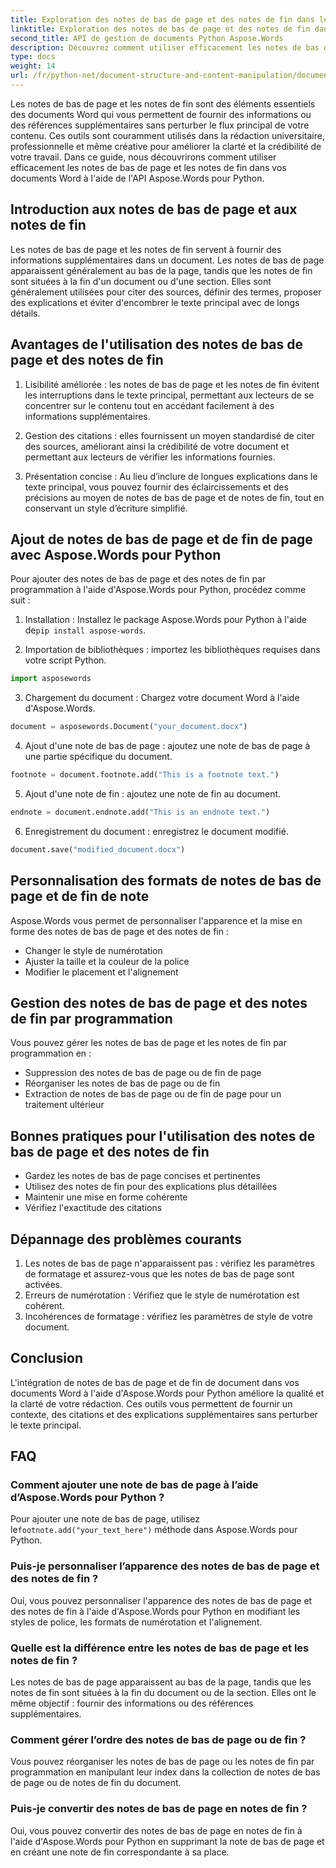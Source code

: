 ```yaml
---
title: Exploration des notes de bas de page et des notes de fin dans les documents Word
linktitle: Exploration des notes de bas de page et des notes de fin dans les documents Word
second_title: API de gestion de documents Python Aspose.Words
description: Découvrez comment utiliser efficacement les notes de bas de page et les notes de fin dans les documents Word à l'aide d'Aspose.Words pour Python. Apprenez à ajouter, personnaliser et gérer ces éléments par programmation.
type: docs
weight: 14
url: /fr/python-net/document-structure-and-content-manipulation/document-footnotes-endnotes/
---
```


Les notes de bas de page et les notes de fin sont des éléments essentiels des documents Word qui vous permettent de fournir des informations ou des références supplémentaires sans perturber le flux principal de votre contenu. Ces outils sont couramment utilisés dans la rédaction universitaire, professionnelle et même créative pour améliorer la clarté et la crédibilité de votre travail. Dans ce guide, nous découvrirons comment utiliser efficacement les notes de bas de page et les notes de fin dans vos documents Word à l'aide de l'API Aspose.Words pour Python.

## Introduction aux notes de bas de page et aux notes de fin

Les notes de bas de page et les notes de fin servent à fournir des informations supplémentaires dans un document. Les notes de bas de page apparaissent généralement au bas de la page, tandis que les notes de fin sont situées à la fin d'un document ou d'une section. Elles sont généralement utilisées pour citer des sources, définir des termes, proposer des explications et éviter d'encombrer le texte principal avec de longs détails.

## Avantages de l'utilisation des notes de bas de page et des notes de fin

1. Lisibilité améliorée : les notes de bas de page et les notes de fin évitent les interruptions dans le texte principal, permettant aux lecteurs de se concentrer sur le contenu tout en accédant facilement à des informations supplémentaires.

2. Gestion des citations : elles fournissent un moyen standardisé de citer des sources, améliorant ainsi la crédibilité de votre document et permettant aux lecteurs de vérifier les informations fournies.

3. Présentation concise : Au lieu d’inclure de longues explications dans le texte principal, vous pouvez fournir des éclaircissements et des précisions au moyen de notes de bas de page et de notes de fin, tout en conservant un style d’écriture simplifié.

## Ajout de notes de bas de page et de fin de page avec Aspose.Words pour Python

Pour ajouter des notes de bas de page et des notes de fin par programmation à l'aide d'Aspose.Words pour Python, procédez comme suit :

1.  Installation : Installez le package Aspose.Words pour Python à l'aide de`pip install aspose-words`.

2. Importation de bibliothèques : importez les bibliothèques requises dans votre script Python.
```python
import asposewords
```

3. Chargement du document : Chargez votre document Word à l'aide d'Aspose.Words.
```python
document = asposewords.Document("your_document.docx")
```

4. Ajout d'une note de bas de page : ajoutez une note de bas de page à une partie spécifique du document.
```python
footnote = document.footnote.add("This is a footnote text.")
```

5. Ajout d'une note de fin : ajoutez une note de fin au document.
```python
endnote = document.endnote.add("This is an endnote text.")
```

6. Enregistrement du document : enregistrez le document modifié.
```python
document.save("modified_document.docx")
```

## Personnalisation des formats de notes de bas de page et de fin de note

Aspose.Words vous permet de personnaliser l'apparence et la mise en forme des notes de bas de page et des notes de fin :

- Changer le style de numérotation
- Ajuster la taille et la couleur de la police
- Modifier le placement et l'alignement

## Gestion des notes de bas de page et des notes de fin par programmation

Vous pouvez gérer les notes de bas de page et les notes de fin par programmation en :

- Suppression des notes de bas de page ou de fin de page
- Réorganiser les notes de bas de page ou de fin
- Extraction de notes de bas de page ou de fin de page pour un traitement ultérieur

## Bonnes pratiques pour l'utilisation des notes de bas de page et des notes de fin

- Gardez les notes de bas de page concises et pertinentes
- Utilisez des notes de fin pour des explications plus détaillées
- Maintenir une mise en forme cohérente
- Vérifiez l'exactitude des citations

## Dépannage des problèmes courants

1. Les notes de bas de page n'apparaissent pas : vérifiez les paramètres de formatage et assurez-vous que les notes de bas de page sont activées.
2. Erreurs de numérotation : Vérifiez que le style de numérotation est cohérent.
3. Incohérences de formatage : vérifiez les paramètres de style de votre document.

## Conclusion

L'intégration de notes de bas de page et de fin de document dans vos documents Word à l'aide d'Aspose.Words pour Python améliore la qualité et la clarté de votre rédaction. Ces outils vous permettent de fournir un contexte, des citations et des explications supplémentaires sans perturber le texte principal.

## FAQ

### Comment ajouter une note de bas de page à l’aide d’Aspose.Words pour Python ?

 Pour ajouter une note de bas de page, utilisez le`footnote.add("your_text_here")` méthode dans Aspose.Words pour Python.

### Puis-je personnaliser l’apparence des notes de bas de page et des notes de fin ?

Oui, vous pouvez personnaliser l'apparence des notes de bas de page et des notes de fin à l'aide d'Aspose.Words pour Python en modifiant les styles de police, les formats de numérotation et l'alignement.

### Quelle est la différence entre les notes de bas de page et les notes de fin ?

Les notes de bas de page apparaissent au bas de la page, tandis que les notes de fin sont situées à la fin du document ou de la section. Elles ont le même objectif : fournir des informations ou des références supplémentaires.

### Comment gérer l’ordre des notes de bas de page ou de fin ?

Vous pouvez réorganiser les notes de bas de page ou les notes de fin par programmation en manipulant leur index dans la collection de notes de bas de page ou de notes de fin du document.

### Puis-je convertir des notes de bas de page en notes de fin ?

Oui, vous pouvez convertir des notes de bas de page en notes de fin à l'aide d'Aspose.Words pour Python en supprimant la note de bas de page et en créant une note de fin correspondante à sa place.